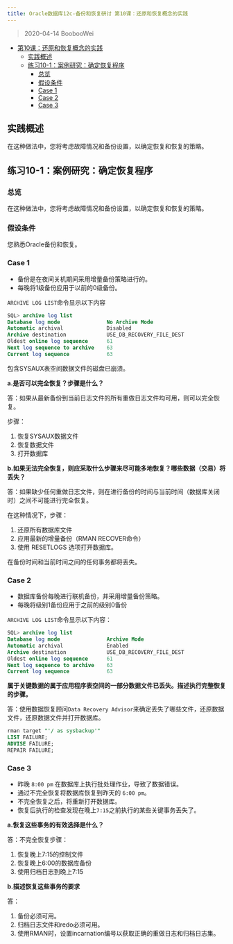 ```yaml
---
title: Oracle数据库12c-备份和恢复研讨 第10课：还原和恢复概念的实践
---
```


> 2020-04-14 BoobooWei

<!-- MDTOC maxdepth:6 firsth1:1 numbering:0 flatten:0 bullets:1 updateOnSave:1 -->

- [第10课：还原和恢复概念的实践](#第10课：还原和恢复概念的实践)   
   - [实践概述](#实践概述)   
   - [练习10-1：案例研究：确定恢复程序](#练习10-1：案例研究：确定恢复程序)   
      - [总览](#总览)   
      - [假设条件](#假设条件)   
      - [Case 1](#case-1)   
      - [Case 2](#case-2)   
      - [Case 3](#case-3)   

<!-- /MDTOC -->

## 实践概述

在这种做法中，您将考虑故障情况和备份设置，以确定恢复和恢复的策略。

## 练习10-1：案例研究：确定恢复程序

### 总览

在这种做法中，您将考虑故障情况和备份设置，以确定恢复和恢复的策略。

### 假设条件

您熟悉Oracle备份和恢复。

### Case 1

* 备份是在夜间关机期间采用增量备份策略进行的。
* 每晚将1级备份应用于以前的0级备份。

`ARCHIVE LOG LIST`命令显示以下内容

```SQL
SQL> archive log list
Database log mode               No Archive Mode
Automatic archival              Disabled
Archive destination             USE_DB_RECOVERY_FILE_DEST
Oldest online log sequence      61
Next log sequence to archive    63
Current log sequence            63
```

包含SYSAUX表空间数据文件的磁盘已崩溃。

**a.是否可以完全恢复？步骤是什么？**

答：如果从最新备份到当前日志文件的所有重做日志文件均可用，则可以完全恢复。

步骤：
1. 恢复SYSAUX数据文件
2. 恢复数据文件
3. 打开数据库

**b.如果无法完全恢复，则应采取什么步骤来尽可能多地恢复？哪些数据（交易）将丢失？**

答：如果缺少任何重做日志文件，则在进行备份的时间与当前时间（数据库关闭时）之间不可能进行完全恢复。

在这种情况下，步骤：
1. 还原所有数据库文件
2. 应用最新的增量备份（RMAN RECOVER命令）
3. 使用 RESETLOGS 选项打开数据库。

在备份时间和当前时间之间的任何事务都将丢失。

### Case 2

* 数据库备份每晚进行联机备份，并采用增量备份策略。
* 每晚将级别1备份应用于之前的级别0备份

`ARCHIVE LOG LIST`命令显示以下内容：

```SQL
SQL> archive log list
Database log mode               Archive Mode
Automatic archival              Enabled
Archive destination             USE_DB_RECOVERY_FILE_DEST
Oldest online log sequence      61
Next log sequence to archive    63
Current log sequence            63
```

**属于关键数据的属于应用程序表空间的一部分数据文件已丢失。描述执行完整恢复的步骤。**

答：使用数据恢复顾问`Data Recovery Advisor`来确定丢失了哪些文件，还原数据文件，还原数据文件并打开数据库。

```SQL
rman target "'/ as sysbackup'"
LIST FAILURE;
ADVISE FAILURE;
REPAIR FAILURE;
```

### Case 3

* 昨晚 `8:00 pm` 在数据库上执行批处理作业，导致了数据错误。
* 通过不完全恢复将数据库恢复到昨天的 `6:00 pm`。
* 不完全恢复之后，将重新打开数据库。
* 恢复后执行的检查发现在晚上`7:15`之前执行的某些关键事务丢失了。

**a.恢复这些事务的有效选择是什么？**

答：不完全恢复步骤：

1. 恢复晚上7:15的控制文件
2. 恢复晚上6:00的数据库备份
3. 使用归档日志到晚上7:15

**b.描述恢复这些事务的要求**

答：
1. 备份必须可用。
2. 归档日志文件和redo必须可用。
3. 使用RMAN时，设置incarnation编号以获取正确的重做日志和归档日志集。
